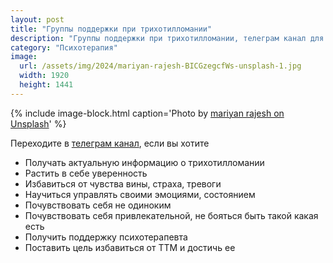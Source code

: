 ```yaml
---
layout: post
title: "Группы поддержки при трихотилломании"
description: "Группы поддержки при трихотилломании, телеграм канал для страдающих трихотилломанией"
category: "Психотерапия"
image:
  url: /assets/img/2024/mariyan-rajesh-BICGzegcfWs-unsplash-1.jpg
  width: 1920
  height: 1441
---
```


{% include image-block.html
caption='Photo by <a href="https://unsplash.com/@mariyan_rajesh" rel="nofollow" >mariyan rajesh on Unsplash</a>'
%}

Переходите в <a href="https://t.me/ttm_help_ru" rel="nofollow">телеграм канал</a>, если вы хотите

- Получать актуальную информацию о трихотилломании
- Растить в себе уверенность
- Избавиться от чувства вины, страха, тревоги
- Научиться управлять своими эмоциями, состоянием
- Почувствовать себя не одиноким
- Почувствовать себя привлекательной, не бояться быть такой какая есть
- Получить поддержку психотерапевта
- Поставить цель избавиться от ТТМ и достичь ее

